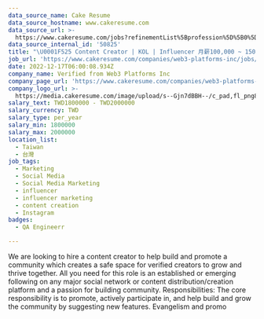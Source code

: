 ```yaml
---
data_source_name: Cake Resume
data_source_hostname: www.cakeresume.com
data_source_url: >-
  https://www.cakeresume.com/jobs?refinementList%5Bprofession%5D%5B0%5D=engineering_qa-engineer&refinementList%5Bsalary_currency%5D=TWD&range%5Bsalary_range%5D%5Bmin%5D=800096
data_source_internal_id: '50825'
title: "\U0001F525 Content Creator | KOL | Influencer 月薪100,000 ~ 150,000 新台幣"
job_url: 'https://www.cakeresume.com/companies/web3-platforms-inc/jobs/25e1a6'
date: 2022-12-17T06:00:08.934Z
company_name: Verified from Web3 Platforms Inc
company_page_url: 'https://www.cakeresume.com/companies/web3-platforms-inc'
company_logo_url: >-
  https://media.cakeresume.com/image/upload/s--Gjn7dBBH--/c_pad,fl_png8,h_200,w_200/v1676446647/haxbysrlcyem0crwq3li.png
salary_text: TWD1800000 - TWD2000000
salary_currency: TWD
salary_type: per_year
salary_min: 1800000
salary_max: 2000000
location_list:
  - Taiwan
  - 台灣
job_tags:
  - Marketing
  - Social Media
  - Social Media Marketing
  - influencer
  - influencer marketing
  - content creation
  - Instagram
badges:
  - QA Engineerr

---
```


We are looking to hire a content creator to help build and promote a community which creates a safe space for verified creators to grow and thrive together. All you need for this role is an established or emerging following on any major social network or content distribution/creation platform and a passion for building community. Responsibilities: The core responsibility is to promote, actively participate in, and help build and grow the community by suggesting new features. Evangelism and promo